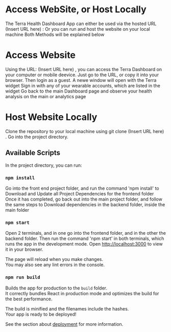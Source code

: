 # Access WebSite, or Host Locally

The Terra Health Dashboard App can either be used via the hosted URL (Insert URL here) : 
Or you can run and host the website on your local machine
Both Methods will be explained below

# Access Website

Using the URL: (Insert URL here) , you can access the Terra Dashboard on your computer or mobile deevice.
Just go to the URL, or copy it into your browser.
Then login as a guest.
A newe window will open with the Terra widget
Sign in with any of your wearable accounts, which are listed in the widget
Go back to the main Dashboard page and observe your health analysis on the main or analytics page 


# Host Website Locally

Clone the repository to your local machine using git clone (Insert URL here) .
Go into the project directory.

## Available Scripts

In the project directory, you can run:

### `npm install`

Go into the front end project folder, and run the command 'npm install' to Download and Update all Project Dependencies for the frontend folder
Once it has completed, go back out into the main project folder, and follow the same steps to Download dependencies in the backend folder, inside the main folder

### `npm start`

Open 2 terminals, and in one go into the frontend folder, and in the other the backend folder.
Then run the command 'npm start' in both terminals, which runs the app in the development mode.
Open [http://localhost:3000](http://localhost:3000) to view it in your browser.

The page will reload when you make changes.\
You may also see any lint errors in the console.

### `npm run build`

Builds the app for production to the `build` folder.\
It correctly bundles React in production mode and optimizes the build for the best performance.

The build is minified and the filenames include the hashes.\
Your app is ready to be deployed!

See the section about [deployment](https://facebook.github.io/create-react-app/docs/deployment) for more information.
